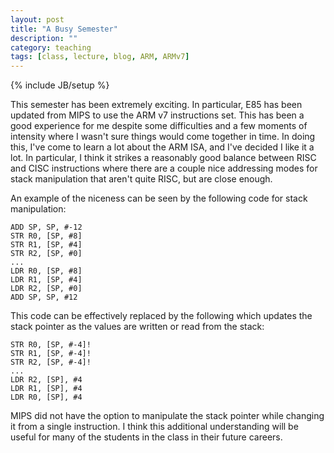 ```yaml
---
layout: post
title: "A Busy Semester"
description: ""
category: teaching
tags: [class, lecture, blog, ARM, ARMv7]
---
```

{% include JB/setup %}

This semester has been extremely exciting. In particular, E85 has been
updated from MIPS to use the ARM v7 instructions set.
This has been a good experience for me despite some difficulties and a
few moments of intensity where I wasn't sure things would come
together in time.
In doing this, I've come to learn a lot about the ARM ISA, and I've
decided I like it a lot.
In particular, I think it strikes a reasonably good balance between
RISC and CISC instructions where there are a couple nice addressing
modes for stack manipulation that aren't quite RISC, but are close
enough.

An example of the niceness can be seen by the following code for stack
manipulation:

```
ADD SP, SP, #-12
STR R0, [SP, #8]
STR R1, [SP, #4]
STR R2, [SP, #0]
...
LDR R0, [SP, #8]
LDR R1, [SP, #4]
LDR R2, [SP, #0]
ADD SP, SP, #12
```

This code can be effectively replaced by the following which updates
the stack pointer as the values are written or read from the stack:

```
STR R0, [SP, #-4]!
STR R1, [SP, #-4]!
STR R2, [SP, #-4]!
...
LDR R2, [SP], #4
LDR R1, [SP], #4
LDR R0, [SP], #4
```

MIPS did not have the option to manipulate the stack pointer while
changing it from a single instruction.
I think this additional understanding will be useful for many of the
students in the class in their future careers.
